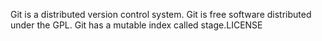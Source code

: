 Git is a distributed version control system.
Git is free software distributed under the GPL.
Git has a mutable index called stage.LICENSE
